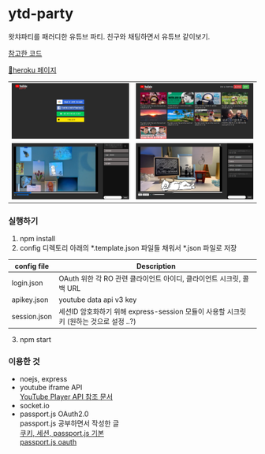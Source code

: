 # ytd-party
왓챠파티를 패러디한 유튜브 파티. 친구와 채팅하면서 유튜브 같이보기.

[참고한 코드](https://github.com/aayush1408/Socket-Player)

[🍇heroku 페이지](https://sleepy-plateau-27841.herokuapp.com/)

|    |   |
|-------------|-------------|
| ![로그인화면](https://github.com/jjyoummmin/ytd-party/blob/main/%EB%8D%B0%EB%AA%A8%EC%98%81%EC%83%81/1.PNG)  |![홈화면](https://github.com/jjyoummmin/ytd-party/blob/main/%EB%8D%B0%EB%AA%A8%EC%98%81%EC%83%81/2.PNG)|
|![게스트채팅화면](https://github.com/jjyoummmin/ytd-party/blob/main/%EB%8D%B0%EB%AA%A8%EC%98%81%EC%83%81/3.PNG)|![호스트채팅화면](https://github.com/jjyoummmin/ytd-party/blob/main/%EB%8D%B0%EB%AA%A8%EC%98%81%EC%83%81/4.PNG)|



### 실행하기

1. npm install
2. config 디렉토리 아래의 *.template.json 파일들 채워서 *.json 파일로 저장

| config file | Description |
| --- | --- |
| login.json | OAuth 위한 각 RO 관련 클라이언트 아이디, 클라이언트 시크릿, 콜백 URL |
| apikey.json | youtube data api v3 key |
| session.json | 세션ID 암호화하기 위해 express-session 모듈이 사용할 시크릿 키 (원하는 것으로 설정 ..?) |

3. npm start

### 이용한 것

- noejs, express
- youtube iframe API  
[YouTube Player API 참조 문서](https://developers.google.com/youtube/iframe_api_reference)
- socket.io
- passport.js OAuth2.0  
passport.js 공부하면서 작성한 글     
[쿠키, 세션, passport.js 기본](https://pinball1973.tistory.com/33)  
[passport.js oauth](https://pinball1973.tistory.com/34)



